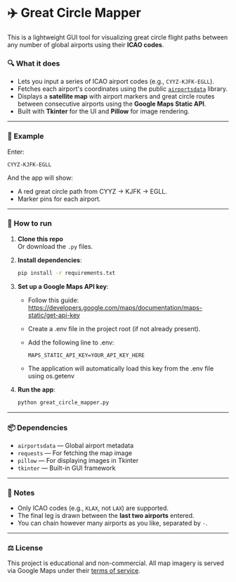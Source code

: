 # ✈️ Great Circle Mapper

This is a lightweight GUI tool for visualizing great circle flight paths between any number of global airports using their **ICAO codes**.

### 🔍 What it does
- Lets you input a series of ICAO airport codes (e.g., `CYYZ-KJFK-EGLL`).
- Fetches each airport's coordinates using the public [`airportsdata`](https://pypi.org/project/airportsdata/) library.
- Displays a **satellite map** with airport markers and great circle routes between consecutive airports using the **Google Maps Static API**.
- Built with **Tkinter** for the UI and **Pillow** for image rendering.

---

### 🧪 Example
Enter:
```
CYYZ-KJFK-EGLL
```
And the app will show:
- A red great circle path from CYYZ → KJFK → EGLL.
- Marker pins for each airport.

---

### 🚀 How to run

1. **Clone this repo**  
   Or download the `.py` files.

2. **Install dependencies**:

   ```bash
   pip install -r requirements.txt
   ```

3. **Set up a Google Maps API key**:
   - Follow this guide: https://developers.google.com/maps/documentation/maps-static/get-api-key
   - Create a .env file in the project root (if not already present).
   - Add the following line to .env:

      ```env
      MAPS_STATIC_API_KEY=YOUR_API_KEY_HERE
      ```
   - The application will automatically load this key from the .env file using os.getenv

4. **Run the app**:
   ```bash
   python great_circle_mapper.py
   ```

---

### 📦 Dependencies
- `airportsdata` — Global airport metadata
- `requests` — For fetching the map image
- `pillow` — For displaying images in Tkinter
- `tkinter` — Built-in GUI framework

---

### 🧠 Notes
- Only ICAO codes (e.g., `KLAX`, not `LAX`) are supported.
- The final leg is drawn between the **last two airports** entered.
- You can chain however many airports as you like, separated by `-`.

---

### ⚖️ License
This project is educational and non-commercial. All map imagery is served via Google Maps under their [terms of service](https://mapsplatform.google.com/terms/).
